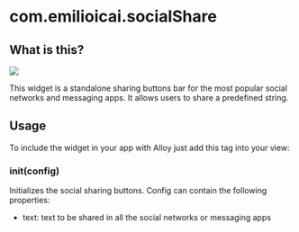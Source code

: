 # com.emilioicai.socialShare
## What is this?
![](screenshot.gif?raw=true)

This widget is a standalone sharing buttons bar for the most popular social networks and messaging apps. It allows users to share a predefined string.
## Usage
To include the widget in your app with Alloy just add this tag into your view:
<Require type="widget" src="com.emilioicai.socialShare" id="socialShare"/>

### init(config)
Initializes the social sharing buttons. Config can contain the following properties:
- text: text to be shared in all the social networks or messaging apps